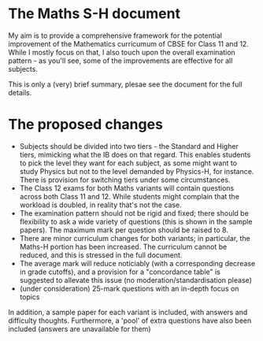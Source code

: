 # The Maths S-H document

My aim is to provide a comprehensive framework for the potential improvement of the Mathematics curricumum of CBSE for Class 11 and 12. While I mostly focus on that, I also touch upon the overall examination pattern - as you'll see, some of the improvements are effective for all subjects.

This is only a (very) brief summary, plesae see the document for the full details.

# The proposed changes

- Subjects should be divided into two tiers - the Standard and Higher tiers, mimicking what the IB does on that regard. This enables students to pick the level they want for each subject, as some might want to study Physics but not to the level demanded by Physics-H, for instance. There is provision for switching tiers under some circumstances.
- The Class 12 exams for both Maths variants will contain questions across both Class 11 and 12. While students might complain that the workload is doubled, in reality that's not the case.
- The examination pattern should not be rigid and fixed; there should be flexibility to ask a wide variety of questions (this is shown in the sample papers). The maximum mark per question should be raised to 8.
- There are minor curriculum changes for both variants; in particular, the Maths-H portion has been increased. The curriculum cannot be reduced, and this is stressed in the full document.
- The average mark will reduce noticiably (with a corresponding decrease in grade cutoffs), and a provision for a "concordance table" is suggested to allevate this issue (no moderation/standardisation please)
- (under consideration) 25-mark questions with an in-depth focus on topics

In addition, a sample paper for each variant is included, with answers and difficulty thoughts. Furthermore, a 'pool' of extra questions have also been included (answers are unavailable for them)
